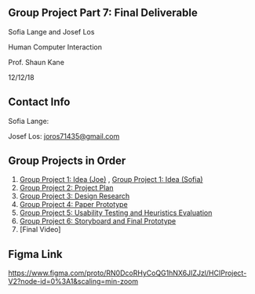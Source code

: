 ## Group Project Part 7: Final Deliverable

Sofia Lange and Josef Los

Human Computer Interaction

Prof. Shaun Kane 

12/12/18

## Contact Info
Sofia Lange: 

Josef Los: joros71435@gmail.com

## Group Projects in Order

1. [Group Project 1: Idea (Joe)](https://github.com/jlos842/HCIProject/blob/master/HCIstuff/GroupProject1%20-%20Project%20Idea.pdf)
   , [Group Project 1: Idea (Sofia)](https://github.com/jlos842/HCIProject/blob/master/HCIstuff/Project%20Proposal%20HCI.pdf)
2. [Group Project 2: Project Plan](https://github.com/jlos842/HCIProject/blob/master/HCIstuff/GroupProject2%20-%20Project%20Plan.pdf)
3. [Group Project 3: Design Research](https://github.com/jlos842/HCIProject/blob/master/HCIstuff/GroupProject3%20-%20Design%20Research.pdf)
4. [Group Project 4: Paper Prototype](https://github.com/jlos842/HCIProject/blob/master/HCIstuff/GroupProject4%20-%20Paper%20Prototype.pdf)
5. [Group Project 5: Usability Testing and Heuristics Evaluation](https://github.com/jlos842/HCIProject/blob/master/HCIstuff/GroupProject5%20-%20Usability-Heuristics.pdf)
6. [Group Project 6: Storyboard and Final Prototype](https://github.com/jlos842/HCIProject/blob/master/HCIstuff/GroupProject6%20-%20Final%20Prototype.pdf)
7. [Final Video]

## Figma Link
https://www.figma.com/proto/RN0DcoRHyCoQG1hNX6JIZJzl/HCIProject-V2?node-id=0%3A1&scaling=min-zoom

